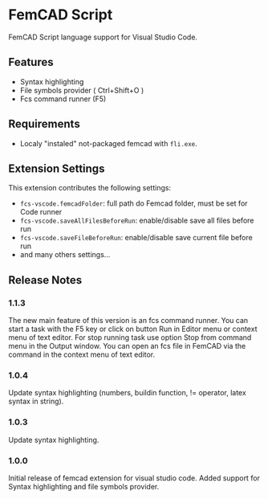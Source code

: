 # FemCAD Script

FemCAD Script language support for Visual Studio Code.

## Features

- Syntax highlighting
- File symbols provider ( Ctrl+Shift+O )
- Fcs command runner (F5)

## Requirements

- Localy "instaled" not-packaged femcad with `fli.exe`.

## Extension Settings

This extension contributes the following settings:

- `fcs-vscode.femcadFolder`: full path do Femcad folder, must be set for Code runner
- `fcs-vscode.saveAllFilesBeforeRun`: enable/disable save all files before run
- `fcs-vscode.saveFileBeforeRun`: enable/disable save current file before run
- and many others settings...

## Release Notes

### 1.1.3

The new main feature of this version is an fcs command runner. You can start a task with the F5 key or click on button Run in Editor menu or context menu of text editor. For stop running task use option Stop from command menu in the Output window. You can open an fcs file in FemCAD via the command in the context menu of text editor.

### 1.0.4

Update syntax highlighting (numbers, buildin function, != operator, latex syntax in string).

### 1.0.3

Update syntax highlighting.

### 1.0.0

Initial release of femcad extension for visual studio code. Added support for Syntax highlighting and file symbols provider.
